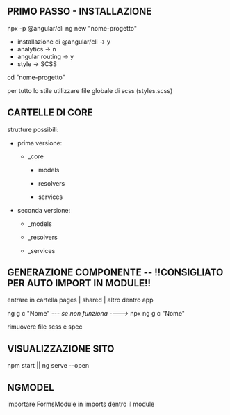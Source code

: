 ## PRIMO PASSO - INSTALLAZIONE

npx -p @angular/cli ng new "nome-progetto"

- installazione di @angular/cli -> y
- analytics -> n
- angular routing -> y
- style -> SCSS

cd "nome-progetto"

per tutto lo stile utilizzare file globale di scss (styles.scss)

## CARTELLE DI CORE

strutture possibili:

- prima versione:

  - \_core

    - models

    - resolvers

    - services

- seconda versione:

  - \_models

  - \_resolvers

  - \_services

## GENERAZIONE COMPONENTE -- !!CONSIGLIATO PER AUTO IMPORT IN MODULE!!

entrare in cartella pages | shared | altro dentro app

ng g c "Nome" _--- se non funziona ---->_ npx ng g c "Nome"

rimuovere file scss e spec

## VISUALIZZAZIONE SITO

npm start || ng serve --open

## NGMODEL

importare FormsModule in imports dentro il module
